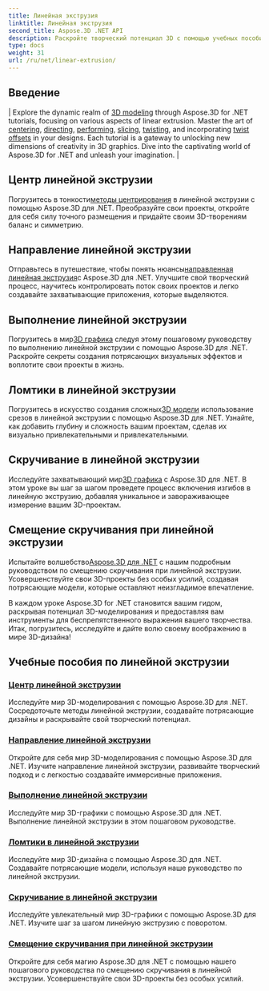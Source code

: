 ```yaml
---
title: Линейная экструзия
linktitle: Линейная экструзия
second_title: Aspose.3D .NET API
description: Раскройте творческий потенциал 3D с помощью учебных пособий Aspose.3D для .NET. Освойте методы линейной экструзии, улучшайте дизайн и улучшайте свои проекты без особых усилий.
type: docs
weight: 31
url: /ru/net/linear-extrusion/
---
```

## Введение
| Explore the dynamic realm of [3D modeling](./center-in-linear-extrusion/) through Aspose.3D for .NET tutorials, focusing on various aspects of linear extrusion. Master the art of [centering](./center-in-linear-extrusion/), [directing](./direction-in-linear-extrusion/), [performing](./performing-linear-extrusion/), [slicing](./slices-in-linear-extrusion/), [twisting](./twist-in-linear-extrusion/), and incorporating [twist offsets](./twist-offset-in-linear-extrusion/) in your designs. Each tutorial is a gateway to unlocking new dimensions of creativity in 3D graphics. Dive into the captivating world of Aspose.3D for .NET and unleash your imagination. |

## Центр линейной экструзии
 Погрузитесь в тонкости[методы центрирования](./center-in-linear-extrusion/) в линейной экструзии с помощью Aspose.3D для .NET. Преобразуйте свои проекты, откройте для себя силу точного размещения и придайте своим 3D-творениям баланс и симметрию.

## Направление линейной экструзии
 Отправьтесь в путешествие, чтобы понять нюансы[направленная линейная экструзия](./direction-in-linear-extrusion/)с Aspose.3D для .NET. Улучшите свой творческий процесс, научитесь контролировать поток своих проектов и легко создавайте захватывающие приложения, которые выделяются.

## Выполнение линейной экструзии
 Погрузитесь в мир[3D графика](./performing-linear-extrusion/) следуя этому пошаговому руководству по выполнению линейной экструзии с помощью Aspose.3D для .NET. Раскройте секреты создания потрясающих визуальных эффектов и воплотите свои проекты в жизнь.

## Ломтики в линейной экструзии
 Погрузитесь в искусство создания сложных[3D модели](./slices-in-linear-extrusion/) использование срезов в линейной экструзии с помощью Aspose.3D для .NET. Узнайте, как добавить глубину и сложность вашим проектам, сделав их визуально привлекательными и привлекательными.

## Скручивание в линейной экструзии
 Исследуйте захватывающий мир[3D графика](./twist-in-linear-extrusion/) с Aspose.3D для .NET. В этом уроке вы шаг за шагом проведете процесс включения изгибов в линейную экструзию, добавляя уникальное и завораживающее измерение вашим 3D-проектам.

## Смещение скручивания при линейной экструзии
Испытайте волшебство[Aspose.3D для .NET](./twist-offset-in-linear-extrusion/) с нашим подробным руководством по смещению скручивания при линейной экструзии. Усовершенствуйте свои 3D-проекты без особых усилий, создавая потрясающие модели, которые оставляют неизгладимое впечатление.

В каждом уроке Aspose.3D for .NET становится вашим гидом, раскрывая потенциал 3D-моделирования и предоставляя вам инструменты для беспрепятственного выражения вашего творчества. Итак, погрузитесь, исследуйте и дайте волю своему воображению в мире 3D-дизайна!
## Учебные пособия по линейной экструзии
### [Центр линейной экструзии](./center-in-linear-extrusion/)
Исследуйте мир 3D-моделирования с помощью Aspose.3D для .NET. Сосредоточьте методы линейной экструзии, создавайте потрясающие дизайны и раскрывайте свой творческий потенциал.
### [Направление линейной экструзии](./direction-in-linear-extrusion/)
Откройте для себя мир 3D-моделирования с помощью Aspose.3D для .NET. Изучите направление линейной экструзии, развивайте творческий подход и с легкостью создавайте иммерсивные приложения.
### [Выполнение линейной экструзии](./performing-linear-extrusion/)
Исследуйте мир 3D-графики с помощью Aspose.3D для .NET. Выполнение линейной экструзии в этом пошаговом руководстве.
### [Ломтики в линейной экструзии](./slices-in-linear-extrusion/)
Исследуйте мир 3D-дизайна с помощью Aspose.3D для .NET. Создавайте потрясающие модели, используя наше руководство по линейной экструзии.
### [Скручивание в линейной экструзии](./twist-in-linear-extrusion/)
Исследуйте увлекательный мир 3D-графики с помощью Aspose.3D для .NET. Изучите шаг за шагом линейную экструзию с поворотом.
### [Смещение скручивания при линейной экструзии](./twist-offset-in-linear-extrusion/)
Откройте для себя магию Aspose.3D для .NET с помощью нашего пошагового руководства по смещению скручивания в линейной экструзии. Усовершенствуйте свои 3D-проекты без особых усилий.